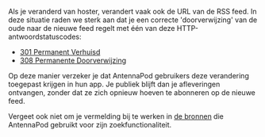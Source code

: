 Als je veranderd van hoster, verandert vaak ook de URL van de RSS feed. In deze situatie raden we sterk aan dat je een correcte 'doorverwijzing' van de oude naar de nieuwe feed regelt met één van deze HTTP-antwoordstatuscodes:

* [301 Permanent Verhuisd](https://developer.mozilla.org/docs/Web/HTTP/Status/301)
* [308 Permanente Doorverwijzing](https://developer.mozilla.org/docs/Web/HTTP/Status/308)

Op deze manier verzeker je dat AntennaPod gebruikers deze verandering toegepast krijgen in hun app. Je publiek blijft dan je afleveringen ontvangen, zonder dat ze zich opnieuw hoeven te abonneren op de nieuwe feed.

Vergeet ook niet om je vermelding bij te werken in [de bronnen](/documentation/podcasters-hosters/list-podcast) die AntennaPod gebruikt voor zijn zoekfunctionaliteit.

